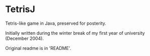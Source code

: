 TetrisJ
=======

Tetris-like game in Java, preserved for posterity.

Initially written during the winter break of my first year of university
(December 2004).

Original readme is in 'README'.
